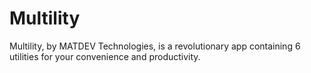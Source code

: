 # Multility
Multility, by MATDEV Technologies, is a revolutionary app containing 6 utilities for your convenience and productivity.
